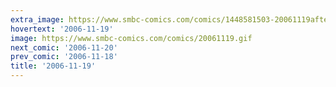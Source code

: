 ```yaml
---
extra_image: https://www.smbc-comics.com/comics/1448581503-20061119after.png
hovertext: '2006-11-19'
image: https://www.smbc-comics.com/comics/20061119.gif
next_comic: '2006-11-20'
prev_comic: '2006-11-18'
title: '2006-11-19'
---
```


